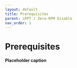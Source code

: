 ```yaml
---
layout: default
title: Prerequisites
parent: sPPT / Zero-RPM Disable
nav_order: 1
---
```


# Prerequisites
#### Placeholder caption
